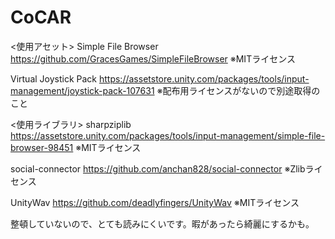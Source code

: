 # CoCAR
<使用アセット>
Simple File Browser
https://github.com/GracesGames/SimpleFileBrowser
※MITライセンス

Virtual Joystick Pack
https://assetstore.unity.com/packages/tools/input-management/joystick-pack-107631
※配布用ライセンスがないので別途取得のこと

<使用ライブラリ>
sharpziplib
https://assetstore.unity.com/packages/tools/input-management/simple-file-browser-98451
※MITライセンス

social-connector
https://github.com/anchan828/social-connector
※Zlibライセンス

UnityWav
https://github.com/deadlyfingers/UnityWav
※MITライセンス

整頓していないので、とても読みにくいです。暇があったら綺麗にするかも。
